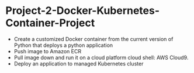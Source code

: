 # Project-2-Docker-Kubernetes-Container-Project

- Create a customized Docker container from the current version of Python that deploys a python application
- Push image to Amazon ECR
- Pull image down and run it on a cloud platform cloud shell: AWS Cloud9.
- Deploy an application to managed Kubernetes cluster
